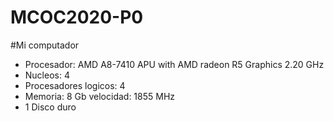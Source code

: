 # MCOC2020-P0

#Mi computador

* Procesador: AMD A8-7410 APU with AMD radeon R5 Graphics 2.20 GHz
* Nucleos: 4
* Procesadores logicos: 4
* Memoria: 8 Gb   velocidad: 1855 MHz
* 1 Disco duro

